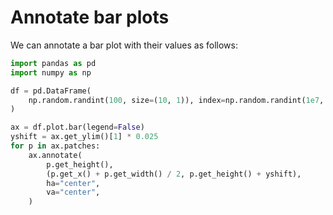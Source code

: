 # Annotate bar plots

We can annotate a bar plot with their values as follows:

```python
import pandas as pd
import numpy as np

df = pd.DataFrame(
    np.random.randint(100, size=(10, 1)), index=np.random.randint(1e7, 1e8, size=(10,))
)

ax = df.plot.bar(legend=False)
yshift = ax.get_ylim()[1] * 0.025
for p in ax.patches:
    ax.annotate(
        p.get_height(),
        (p.get_x() + p.get_width() / 2, p.get_height() + yshift),
        ha="center",
        va="center",
    )
```
